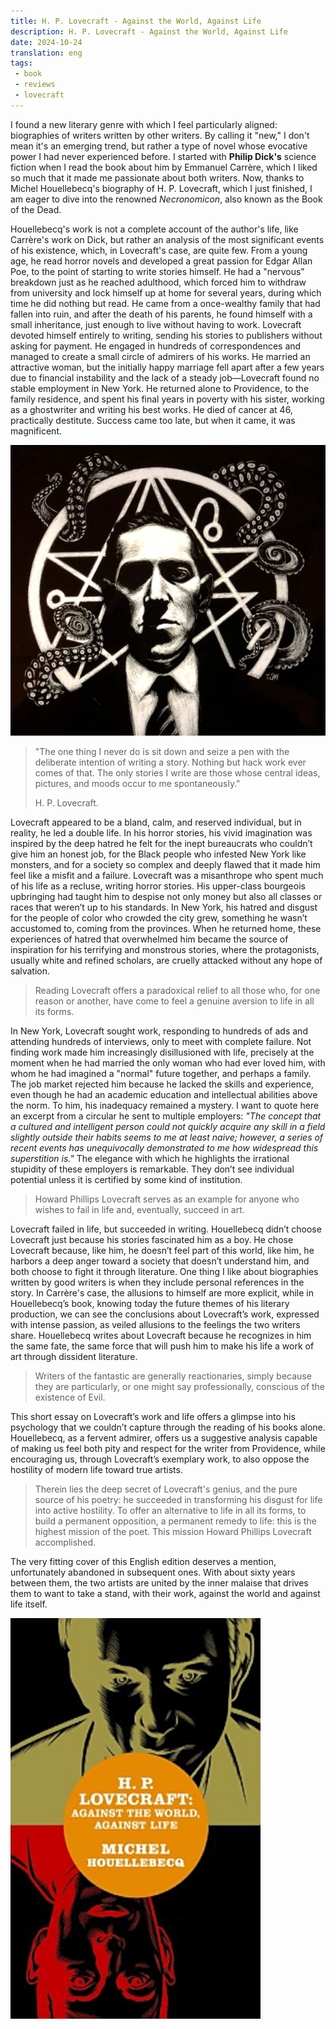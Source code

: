 ```yaml
---
title: H. P. Lovecraft - Against the World, Against Life
description: H. P. Lovecraft - Against the World, Against Life
date: 2024-10-24
translation: eng
tags:
 - book
 - reviews
 - lovecraft
---
```


I found a new literary genre with which I feel particularly aligned: biographies of writers written by other writers. By calling it "new," I don't mean it's an emerging trend, but rather a type of novel whose evocative power I had never experienced before. I started with **Philip Dick's** science fiction when I read the book about him by Emmanuel Carrère, which I liked so much that it made me passionate about both writers. Now, thanks to Michel Houellebecq's biography of H. P. Lovecraft, which I just finished, I am eager to dive into the renowned _Necronomicon_, also known as the Book of the Dead.

Houellebecq's work is not a complete account of the author's life, like Carrère's work on Dick, but rather an analysis of the most significant events of his existence, which, in Lovecraft's case, are quite few. From a young age, he read horror novels and developed a great passion for Edgar Allan Poe, to the point of starting to write stories himself. He had a "nervous" breakdown just as he reached adulthood, which forced him to withdraw from university and lock himself up at home for several years, during which time he did nothing but read. He came from a once-wealthy family that had fallen into ruin, and after the death of his parents, he found himself with a small inheritance, just enough to live without having to work. Lovecraft devoted himself entirely to writing, sending his stories to publishers without asking for payment. He engaged in hundreds of correspondences and managed to create a small circle of admirers of his works. He married an attractive woman, but the initially happy marriage fell apart after a few years due to financial instability and the lack of a steady job—Lovecraft found no stable employment in New York. He returned alone to Providence, to the family residence, and spent his final years in poverty with his sister, working as a ghostwriter and writing his best works. He died of cancer at 46, practically destitute. Success came too late, but when it came, it was magnificent.

![H. P. Lovecraft](/assets/img/lovecraft.jpeg "H. P. Lovecraft")

> "The one thing I never do is sit down and seize a pen with the deliberate intention of writing a story. Nothing but hack work ever comes of that. The only stories I write are those whose central ideas, pictures, and moods occur to me spontaneously."
> 
> H. P. Lovecraft.

Lovecraft appeared to be a bland, calm, and reserved individual, but in reality, he led a double life. In his horror stories, his vivid imagination was inspired by the deep hatred he felt for the inept bureaucrats who couldn’t give him an honest job, for the Black people who infested New York like monsters, and for a society so complex and deeply flawed that it made him feel like a misfit and a failure. Lovecraft was a misanthrope who spent much of his life as a recluse, writing horror stories. His upper-class bourgeois upbringing had taught him to despise not only money but also all classes or races that weren’t up to his standards. In New York, his hatred and disgust for the people of color who crowded the city grew, something he wasn’t accustomed to, coming from the provinces. When he returned home, these experiences of hatred that overwhelmed him became the source of inspiration for his terrifying and monstrous stories, where the protagonists, usually white and refined scholars, are cruelly attacked without any hope of salvation.

> Reading Lovecraft offers a paradoxical relief to all those who, for one reason or another, have come to feel a genuine aversion to life in all its forms.

In New York, Lovecraft sought work, responding to hundreds of ads and attending hundreds of interviews, only to meet with complete failure. Not finding work made him increasingly disillusioned with life, precisely at the moment when he had married the only woman who had ever loved him, with whom he had imagined a "normal" future together, and perhaps a family. The job market rejected him because he lacked the skills and experience, even though he had an academic education and intellectual abilities above the norm. To him, his inadequacy remained a mystery. I want to quote here an excerpt from a circular he sent to multiple employers: _"The concept that a cultured and intelligent person could not quickly acquire any skill in a field slightly outside their habits seems to me at least naive; however, a series of recent events has unequivocally demonstrated to me how widespread this superstition is."_ The elegance with which he highlights the irrational stupidity of these employers is remarkable. They don’t see individual potential unless it is certified by some kind of institution.

> Howard Phillips Lovecraft serves as an example for anyone who wishes to fail in life and, eventually, succeed in art.

Lovecraft failed in life, but succeeded in writing. Houellebecq didn’t choose Lovecraft just because his stories fascinated him as a boy. He chose Lovecraft because, like him, he doesn’t feel part of this world, like him, he harbors a deep anger toward a society that doesn’t understand him, and both choose to fight it through literature. One thing I like about biographies written by good writers is when they include personal references in the story. In Carrère's case, the allusions to himself are more explicit, while in Houellebecq’s book, knowing today the future themes of his literary production, we can see the conclusions about Lovecraft’s work, expressed with intense passion, as veiled allusions to the feelings the two writers share. Houellebecq writes about Lovecraft because he recognizes in him the same fate, the same force that will push him to make his life a work of art through dissident literature.

> Writers of the fantastic are generally reactionaries, simply because they are particularly, or one might say professionally, conscious of the existence of Evil.

This short essay on Lovecraft’s work and life offers a glimpse into his psychology that we couldn’t capture through the reading of his books alone. Houellebecq, as a fervent admirer, offers us a suggestive analysis capable of making us feel both pity and respect for the writer from Providence, while encouraging us, through Lovecraft’s exemplary work, to also oppose the hostility of modern life toward true artists.

> Therein lies the deep secret of Lovecraft's genius, and the pure source of his poetry: he succeeded in transforming his disgust for life into active hostility. To offer an alternative to life in all its forms, to build a permanent opposition, a permanent remedy to life: this is the highest mission of the poet. This mission Howard Phillips Lovecraft accomplished.

The very fitting cover of this English edition deserves a mention, unfortunately abandoned in subsequent ones. With about sixty years between them, the two artists are united by the inner malaise that drives them to want to take a stand, with their work, against the world and against life itself.

![H. P. Lovecraft book cover](/assets/img/Lovecraft_Against_the_World_Against_Life.png "Lovecraft and Houellebecq, against the world, against life.")